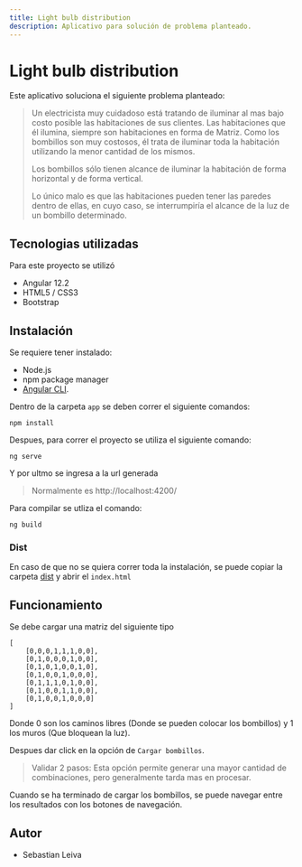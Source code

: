 ```yaml
---
title: Light bulb distribution
description: Aplicativo para solución de problema planteado.
---
```


# Light bulb distribution 

Este aplicativo soluciona el siguiente problema planteado:

>    Un electricista muy cuidadoso está tratando de iluminar al mas bajo costo posible las habitaciones de sus clientes. Las habitaciones que él ilumina, siempre son habitaciones en forma de Matriz. Como los bombillos son muy costosos, él trata de iluminar toda la habitación utilizando la menor cantidad de los mismos.
>
>    Los bombillos sólo tienen alcance de iluminar la habitación de forma horizontal y de forma vertical.
>
>    Lo único malo es que las habitaciones pueden tener las paredes dentro de ellas, en cuyo caso, se interrumpiría el alcance de la luz de un bombillo determinado.


## Tecnologias utilizadas

Para este proyecto se utilizó

- Angular 12.2
- HTML5 / CSS3
- Bootstrap

## Instalación

Se requiere tener instalado:

- Node.js
- npm package manager
- [Angular CLI](https://angular.io/guide/setup-local).

Dentro de la carpeta `app` se deben correr el siguiente comandos:

    npm install

Despues, para correr el proyecto se utiliza el siguiente comando:

    ng serve

Y por ultmo se ingresa a la url generada
> Normalmente es http://localhost:4200/

Para compilar se utliza el comando:

    ng build


### Dist

En caso de que no se quiera correr toda la instalación, se puede copiar la carpeta [dist](https://github.com/SebadL28/light-bulb-distribution/tree/master/dist) y abrir el `index.html`


## Funcionamiento

Se debe cargar una matriz del siguiente tipo

    [
        [0,0,0,1,1,1,0,0],
        [0,1,0,0,0,1,0,0],
        [0,1,0,1,0,0,1,0],
        [0,1,0,0,1,0,0,0],
        [0,1,1,1,0,1,0,0],
        [0,1,0,0,1,1,0,0],
        [0,1,0,0,1,0,0,0]
    ]

Donde 0 son los caminos libres (Donde se pueden colocar los bombillos) y 1 los muros (Que bloquean la luz).

Despues dar click en la opción de `Cargar bombillos`.

> Validar 2 pasos: 
> Esta opción permite generar una mayor cantidad de combinaciones, pero generalmente tarda mas en procesar.

Cuando se ha terminado de cargar los bombillos, se puede navegar entre los resultados con los botones de navegación.

## Autor

- Sebastian Leiva